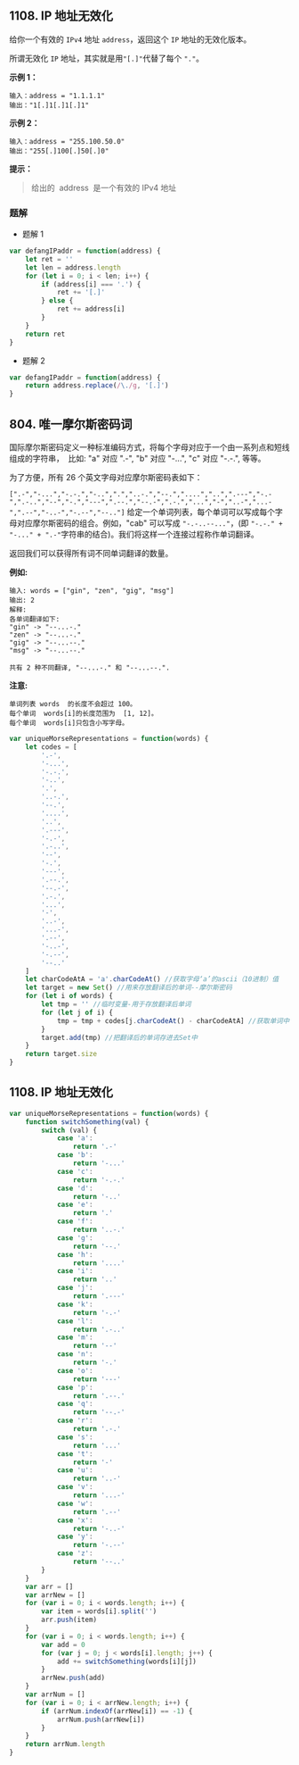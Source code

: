 ## 1108. IP 地址无效化

给你一个有效的 `IPv4` 地址 `address`，返回这个 `IP` 地址的无效化版本。

所谓无效化 `IP` 地址，其实就是用`"[.]"`代替了每个 `"."`。

**示例 1：**

```
输入：address = "1.1.1.1"
输出："1[.]1[.]1[.]1"
```

**示例 2：**

```
输入：address = "255.100.50.0"
输出："255[.]100[.]50[.]0"
```

**提示：**

> 给出的  address  是一个有效的 IPv4 地址

### 题解

-   题解 1

```javascript
var defangIPaddr = function(address) {
	let ret = ''
	let len = address.length
	for (let i = 0; i < len; i++) {
		if (address[i] === '.') {
			ret += '[.]'
		} else {
			ret += address[i]
		}
	}
	return ret
}
```

-   题解 2

```javascript
var defangIPaddr = function(address) {
	return address.replace(/\./g, '[.]')
}
```

## 804. 唯一摩尔斯密码词

国际摩尔斯密码定义一种标准编码方式，将每个字母对应于一个由一系列点和短线组成的字符串，  比如: "a" 对应 ".-", "b" 对应 "-...", "c" 对应 "-.-.", 等等。

为了方便，所有 26 个英文字母对应摩尔斯密码表如下：

`[".-","-...","-.-.","-..",".","..-.","--.","....","..",".---","-.-",".-..","--","-.","---",".--.","--.-",".-.","...","-","..-","...-",".--","-..-","-.--","--.."]`
给定一个单词列表，每个单词可以写成每个字母对应摩尔斯密码的组合。例如，"cab" 可以写成 `"-.-..--..."`，(即 `"-.-." + "-..." + ".-"`字符串的结合)。我们将这样一个连接过程称作单词翻译。

返回我们可以获得所有词不同单词翻译的数量。

**例如:**

```
输入: words = ["gin", "zen", "gig", "msg"]
输出: 2
解释:
各单词翻译如下:
"gin" -> "--...-."
"zen" -> "--...-."
"gig" -> "--...--."
"msg" -> "--...--."

共有 2 种不同翻译, "--...-." 和 "--...--.".
```

**注意:**

```
单词列表 words  的长度不会超过 100。
每个单词  words[i]的长度范围为  [1, 12]。
每个单词  words[i]只包含小写字母。
```

```javascript
var uniqueMorseRepresentations = function(words) {
	let codes = [
		'.-',
		'-...',
		'-.-.',
		'-..',
		'.',
		'..-.',
		'--.',
		'....',
		'..',
		'.---',
		'-.-',
		'.-..',
		'--',
		'-.',
		'---',
		'.--.',
		'--.-',
		'.-.',
		'...',
		'-',
		'..-',
		'...-',
		'.--',
		'-..-',
		'-.--',
		'--..'
	]
	let charCodeAtA = 'a'.charCodeAt() //获取字母‘a’的ascii（10进制）值
	let target = new Set() //用来存放翻译后的单词--摩尔斯密码
	for (let i of words) {
		let tmp = '' //临时变量-用于存放翻译后单词
		for (let j of i) {
			tmp = tmp + codes[j.charCodeAt() - charCodeAtA] //获取单词中的字母的ascii（10进制）值-获取字母‘a’的ascii（10进制）值（为了取每个字母对应的摩尔斯密码）
		}
		target.add(tmp) //把翻译后的单词存进去Set中
	}
	return target.size
}
```

## 1108. IP 地址无效化

```javascript
var uniqueMorseRepresentations = function(words) {
	function switchSomething(val) {
		switch (val) {
			case 'a':
				return '.-'
			case 'b':
				return '-...'
			case 'c':
				return '-.-.'
			case 'd':
				return '-..'
			case 'e':
				return '.'
			case 'f':
				return '..-.'
			case 'g':
				return '--.'
			case 'h':
				return '....'
			case 'i':
				return '..'
			case 'j':
				return '.---'
			case 'k':
				return '-.-'
			case 'l':
				return '.-..'
			case 'm':
				return '--'
			case 'n':
				return '-.'
			case 'o':
				return '---'
			case 'p':
				return '.--.'
			case 'q':
				return '--.-'
			case 'r':
				return '.-.'
			case 's':
				return '...'
			case 't':
				return '-'
			case 'u':
				return '..-'
			case 'v':
				return '...-'
			case 'w':
				return '.--'
			case 'x':
				return '-..-'
			case 'y':
				return '-.--'
			case 'z':
				return '--..'
		}
	}
	var arr = []
	var arrNew = []
	for (var i = 0; i < words.length; i++) {
		var item = words[i].split('')
		arr.push(item)
	}
	for (var i = 0; i < words.length; i++) {
		var add = 0
		for (var j = 0; j < words[i].length; j++) {
			add += switchSomething(words[i][j])
		}
		arrNew.push(add)
	}
	var arrNum = []
	for (var i = 0; i < arrNew.length; i++) {
		if (arrNum.indexOf(arrNew[i]) == -1) {
			arrNum.push(arrNew[i])
		}
	}
	return arrNum.length
}
```
